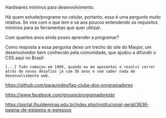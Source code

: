 Hardwares mínimos para desenvolvimento.

Há quem estude/programe no celular, portanto, essa é uma pergunta muito relativa. Se vire com o que tem e vá aos poucos entendendo os requisitos mínimos para as ferramentas que quer utilizar.

Com quantos anos ainda posso aprender a programar?

Como resposta a essa pergunta deixo um trecho do site do Maujor, um desenvolvedor bem conhecido pela comunidade, que ajudou a difundir o CSS aqui no Brasil:

    [...] Tudo começou em 1999, quando eu me aposentei e resolvi correr atrás de novos desafios já com 56 anos e sem saber nada de desenvolvimento web.

https://github.com/garaujodev/faq-clube-dos-programadores

https://www.facebook.com/groups/programadoresbr

https://portal.ifsuldeminas.edu.br/index.php/institucional-geral/3636-pagina-de-estagios-e-egressos

